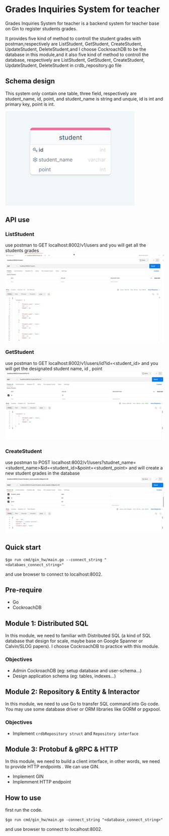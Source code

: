 # Grades Inquiries System for teacher 
Grades Inquiries System for teacher is a backend system for teacher base on Gin to register students grades.

It provides five kind of method to controll the student grades with postman,respectively are ListStudent, GetStudent, CreateStudent, UpdateStudent, DeleteStudent,and I choose CockroachDB to be the database in this module,and it also five kind of method to controll the database, respectively are ListStudent, GetStudent, CreateStudent, UpdateStudent, DeleteStudent in crdb_repository.go file


## Schema design 
This system only contain one table, three field, respectively are student_name, id, point, and student_name is string and unquie, id is int and primary key, point is int.

![alt text](https://github.com/sanoisaboy/gin_hw/blob/main/student_grade_schema.PNG)

## API use
### ListStudent
use postman to GET localhost:8002/v1/users and you will get all the students grades
![alt text](https://github.com/sanoisaboy/gin_hw/blob/main/555319.png)

### GetStudent
use postman to GET localhost:8002/v1/users/id?id=<student_id> and you will get the designated student name, id , point
![alt text](https://github.com/sanoisaboy/gin_hw/blob/main/16216348053558.png)

### CreateStudent
use postman to POST localhost:8002/v1/users?studnet_name=<student_name>&id=<student_id>&point=<student_point> and will create a new student grades in the database
![alt text](https://github.com/sanoisaboy/gin_hw/blob/main/16216352730447.png)

## Quick start

    $go run cmd/gin_hw/main.go --connect_string "<databaes_connect_string>"
and use browser to connect to localhost:8002.






## Pre-require
* Go
* CockroachDB

## Module 1: Distributed SQL
In this module, we need to familiar with Distributed SQL (a kind of SQL database that design for scale, maybe base on Google Spanner or Calvin/SLOG papers). I choose CockroachDB to practice with this module.

### Objectives
* Admin CockroachDB (eg: setup database and user-schema...)
* Design application schema (eg: tables, indexes...)

## Module 2: Repository & Entity & Interactor
In this module, we need to use Go to transfer SQL command into Go code. You may use some database driver or ORM libraries like GORM or pgxpool.

### Objectives
* Implement ```crdbRepository struct``` and ```Repository interface``` 

## Module 3: Protobuf & gRPC & HTTP
In this module, we need to build a client interface, in other words, we need to provide HTTP endpoints . We can use GIN.
* Implement GIN
* Implemment HTTP endpoint

## How to use
first run the code.

    $go run cmd/gin_hw/main.go -connect_string "<database_connect_string>"

and use browser to connect to localhost:8002.
